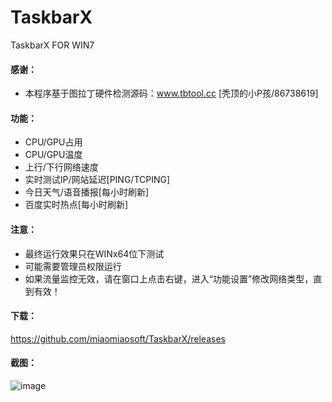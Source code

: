 # TaskbarX
TaskbarX FOR WIN7

#### 感谢：
- 本程序基于图拉丁硬件检测源码：www.tbtool.cc [秃顶的小P孩/86738619]

#### 功能：
- CPU/GPU占用
- CPU/GPU温度
- 上行/下行网络速度
- 实时测试IP/网站延迟[PING/TCPING]
- 今日天气/语音播报[每小时刷新]
- 百度实时热点[每小时刷新]

#### 注意：
- 最终运行效果只在WINx64位下测试
- 可能需要管理员权限运行
- 如果流量监控无效，请在窗口上点击右键，进入“功能设置”修改网络类型，直到有效！


#### 下载：
https://github.com/miaomiaosoft/TaskbarX/releases

#### 截图：
![image](https://raw.githubusercontent.com/miaomiaosoft/TaskbarX/master/images/2020-02-25_182130.jpg)
